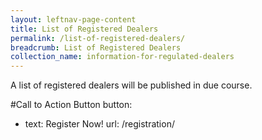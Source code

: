```yaml
---
layout: leftnav-page-content
title: List of Registered Dealers
permalink: /list-of-registered-dealers/
breadcrumb: List of Registered Dealers
collection_name: information-for-regulated-dealers
---
```


A list of registered dealers will be published in due course.

#Call to Action Button
button:
  - text: Register Now!
    url: /registration/

